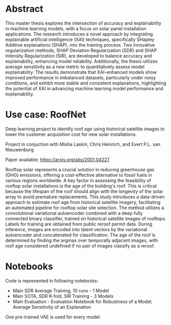 # Abstract

This master thesis explores the intersection of accuracy and explainability in machine learning models, with a focus on solar panel installation applications. The research introduces a novel approach by integrating explainable artificial intelligence (XAI) techniques, specifically SHapley Additive explanations (SHAP), into the training process. Two innovative regularization methods, SHAP Deviation Regularization (SDR) and SHAP Intensity Regularization (SIR), are developed to balance accuracy and explainability, enhancing model reliability. Additionally, the thesis utilizes average sensitivity as a new metric to quantitatively assess model explainability. The results demonstrate that XAI-enhanced models show improved performance in imbalanced datasets, particularly under noisy conditions, and exhibit more stable and consistent explanations, highlighting the potential of XAI in advancing machine learning model performance and explainability.


# Use case: RoofNet
Deep learning project to identify roof age using historical satellite images to lower the customer acquisition cost for new solar installations. 

Project in conjuction with Misha Laskin, Chris Heinrich, and Evert P.L. van Nieuwenburg

Paper available: https://arxiv.org/abs/2001.04227

Rooftop solar represents a crucial solution in reducing greenhouse gas (GHG) emissions, offering a cost-effective alternative to fossil fuels in various regions worldwide. A key factor in assessing the feasibility of rooftop solar installations is the age of the building's roof. This is critical because the lifespan of the roof should align with the longevity of the solar array to avoid premature replacements. This study introduces a data-driven approach to estimate roof age from historical satellite imagery, facilitating an automated pipeline for rooftop solar site selection. The method utilizes a convolutional variational autoencoder combined with a deep fully connected binary classifier, trained on historical satellite images of rooftops. Labels for training are obtained from public reroof permit data. During inference, images are encoded into latent vectors by the variational autoencoder and concatenated for classification. The age of the roof is determined by finding the argmax over temporally adjacent images, with roof age considered undefined if no pair of images classify as a reroof.


# Notebooks

Code is represented in following notebooks:

- Main SDR Average Training, 10 runs - 1 Model
- Main SOTA, SDR K-fold, SIR Training - 3 Models 
- Main Evaluation - Evaluation Notebook for Robustness of a Model, Average Sensitivity of an Explanation

One pre-trained VAE is used for every model.
